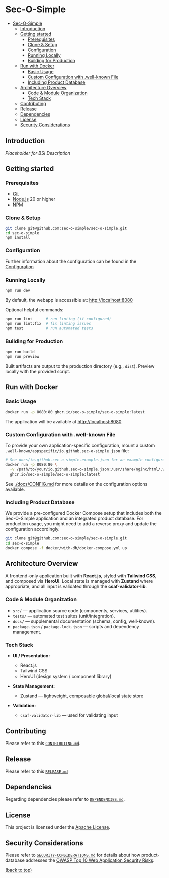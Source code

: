 # Sec-O-Simple

<!-- TOC depthfrom:2 depthto:3 -->
- [Sec-O-Simple](#sec-o-simple)
  - [Introduction](#introduction)
  - [Getting started](#getting-started)
    - [Prerequisites](#prerequisites)
    - [Clone \& Setup](#clone--setup)
    - [Configuration](#configuration)
    - [Running Locally](#running-locally)
    - [Building for Production](#building-for-production)
  - [Run with Docker](#run-with-docker)
    - [Basic Usage](#basic-usage)
    - [Custom Configuration with .well-known File](#custom-configuration-with-well-known-file)
    - [Including Product Database](#including-product-database)
  - [Architecture Overview](#architecture-overview)
    - [Code \& Module Organization](#code--module-organization)
    - [Tech Stack](#tech-stack)
  - [Contributing](#contributing)
  - [Release](#release)
  - [Dependencies](#dependencies)
  - [License](#license)
  - [Security Considerations](#security-considerations)
<!-- /TOC -->

## Introduction

_Placeholder for BSI Description_

## Getting started

### Prerequisites

- [Git](https://github.com)
- [Node.js](https://nodejs.org/) 20 or higher
- [NPM](https://www.npmjs.com/package/npm)

### Clone & Setup

```sh
git clone git@github.com:sec-o-simple/sec-o-simple.git
cd sec-o-simple
npm install
```

### Configuration

Further information about the configuration can be found in the [Configuration](./docs/CONFIG.md)

### Running Locally

```sh
npm run dev
```

By default, the webapp is accessible at: [http://localhost:8080](http://localhost:8080)

Optional helpful commands:

```sh
npm run lint      # run linting (if configured)
npm run lint:fix  # fix linting issues
npm test          # run automated tests
```

### Building for Production

```sh
npm run build
npm run preview
```

Built artifacts are output to the production directory (e.g., `dist`). Preview locally with the provided script.

## Run with Docker

### Basic Usage

```bash
docker run -p 8080:80 ghcr.io/sec-o-simple/sec-o-simple:latest
```

The application will be available at [http://localhost:8080](http://localhost:8080).

### Custom Configuration with .well-known File

To provide your own application-specific configuration, mount a custom `.well-known/appspecific/io.github.sec-o-simple.json` file:

```bash
# See docs/io.github.sec-o-simple.example.json for an example configuration
docker run -p 8080:80 \
  -v /path/to/your/io.github.sec-o-simple.json:/usr/share/nginx/html/.well-known/appspecific/io.github.sec-o-simple.json:ro \
  ghcr.io/sec-o-simple/sec-o-simple:latest
```

See [./docs/CONFIG.md](./docs/CONFIG.md) for more details on the configuration options available.

### Including Product Database

We provide a pre-configured Docker Compose setup that includes both the Sec-O-Simple application and an integrated product database. For production usage, you might need to add a reverse proxy and update the configuration accordingly.

```bash
git clone git@github.com:sec-o-simple/sec-o-simple.git
cd sec-o-simple
docker compose -f docker/with-db/docker-compose.yml up
```

## Architecture Overview

A frontend-only application built with **React.js**, styled with **Tailwind CSS**, and composed via **HeroUI**. Local state is managed with **Zustand** where appropriate, and all input is validated through the **csaf-validator-lib**.

### Code & Module Organization

- `src/` — application source code (components, services, utilities).  
- `tests/` — automated test suites (unit/integration).  
- `docs/` — supplemental documentation (schema, config, well-known).  
- `package.json` / `package-lock.json` — scripts and dependency management.

### Tech Stack

- **UI / Presentation:**  
  - React.js  
  - Tailwind CSS  
  - HeroUI (design system / component library)  

- **State Management:**  
  - Zustand — lightweight, composable global/local state store

- **Validation:**  
  - `csaf-validator-lib` — used for validating input 

## Contributing

Please refer to this [`CONTRIBUTING.md`](CONTRIBUTING.md).

## Release

Please refer to this [`RELEASE.md`](RELEASE.md)

## Dependencies

Regarding dependencies please refer to [`DEPENDENCIES.md`](DEPENDENCIES.md).

## License

This project is licensed under the [Apache License](./LICENSE).  

## Security Considerations

Please refer to [`SECURITY-CONSIDERATIONS.md`](SECURITY-CONSIDERATIONS.md) for details about how product-database addresses the [OWASP Top 10 Web Application Security Risks](https://owasp.org/www-project-top-ten/).

[(back to top)](#bsi-secvisogram-csaf-20-web-editor)